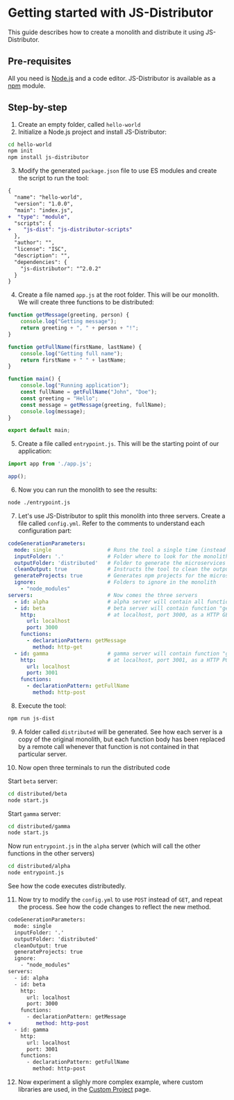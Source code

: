 # Getting started with JS-Distributor

This guide describes how to create a monolith and distribute it using JS-Distributor.

## Pre-requisites

All you need is [Node.js](https://nodejs.org/) and a code editor. JS-Distributor is available as a [npm](https://www.npmjs.com/) module.

## Step-by-step

1. Create an empty folder, called `hello-world`
2. Initialize a Node.js project and install JS-Distributor:

```sh
cd hello-world
npm init
npm install js-distributor
```

3. Modify the generated `package.json` file to use ES modules and create the script to run the tool:

```diff
{
  "name": "hello-world",
  "version": "1.0.0",
  "main": "index.js",
+  "type": "module",
  "scripts": {
+    "js-dist": "js-distributor-scripts"
  },
  "author": "",
  "license": "ISC",
  "description": "",
  "dependencies": {
    "js-distributor": "^2.0.2"
  }
}
```

4. Create a file named `app.js` at the root folder. This will be our monolith. We will create three functions to be distributed:

```javascript
function getMessage(greeting, person) {
    console.log("Getting message");
    return greeting + ", " + person + "!";
}

function getFullName(firstName, lastName) {
    console.log("Getting full name");
    return firstName + " " + lastName;
}

function main() {
    console.log("Running application");
    const fullName = getFullName("John", "Doe");
    const greeting = "Hello";
    const message = getMessage(greeting, fullName);
    console.log(message);
}

export default main;
```

5. Create a file called `entrypoint.js`. This will be the starting point of our application:

```javascript
import app from './app.js';

app();
```

6. Now you can run the monolith to see the results:

```sh
node ./entrypoint.js
```

7. Let's use JS-Distributor to split this monolith into three servers. Create a file called `config.yml`. Refer to the comments to understand each configuration part:

```yaml
codeGenerationParameters:
  mode: single                  # Runs the tool a single time (instead of watching for changes)
  inputFolder: '.'              # Folder where to look for the monolith code
  outputFolder: 'distributed'   # Folder to generate the microservices
  cleanOutput: true             # Instructs the tool to clean the output folder
  generateProjects: true        # Generates npm projects for the microservices
  ignore:                       # Folders to ignore in the monolith
    - "node_modules"
servers:                        # Now comes the three servers
  - id: alpha                   # alpha server will contain all functions
  - id: beta                    # beta server will contain function "getMessage", exposed
    http:                       # at localhost, port 3000, as a HTTP GET endpoint
      url: localhost
      port: 3000
    functions:
      - declarationPattern: getMessage
        method: http-get
  - id: gamma                   # gamma server will contain function "getFullName", exposed
    http:                       # at localhost, port 3001, as a HTTP POST endpoint
      url: localhost
      port: 3001
    functions:
      - declarationPattern: getFullName
        method: http-post
```

8. Execute the tool:

```sh
npm run js-dist
```

9. A folder called `distributed` will be generated. See how each server is a copy of the original monolith, but each function body has been replaced by a remote call whenever that function is not contained in that particular server.

10. Now open three terminals to run the distributed code

Start `beta` server:

```sh
cd distributed/beta
node start.js
```

Start `gamma` server:

```sh
cd distributed/gamma
node start.js
```

Now run `entrypoint.js` in the `alpha` server (which will call the other functions in the other servers)

```sh
cd distributed/alpha
node entrypoint.js
```

See how the code executes distributedly.

11. Now try to modify the `config.yml` to use `POST` instead of `GET`, and repeat the process. See how the code changes to reflect the new method.

```diff
codeGenerationParameters:
  mode: single
  inputFolder: '.'
  outputFolder: 'distributed'
  cleanOutput: true
  generateProjects: true
  ignore:
    - "node_modules"
servers:
  - id: alpha
  - id: beta
    http:
      url: localhost
      port: 3000
    functions:
      - declarationPattern: getMessage
+        method: http-post
  - id: gamma
    http:
      url: localhost
      port: 3001
    functions:
      - declarationPattern: getFullName
        method: http-post

```

12. Now experiment a slighly more complex example, where custom libraries are used, in the [Custom Project](CustomProject.md) page.